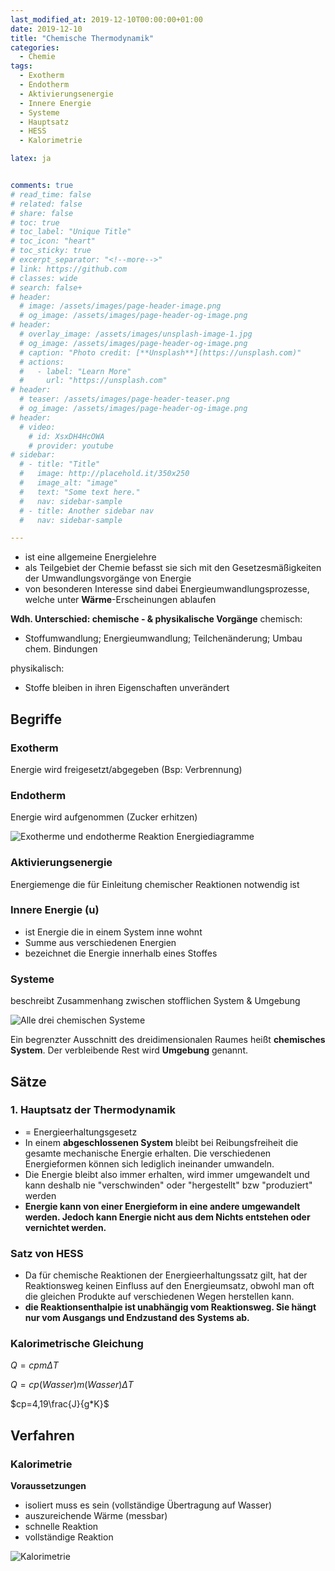 ```yaml
---
last_modified_at: 2019-12-10T00:00:00+01:00
date: 2019-12-10
title: "Chemische Thermodynamik"
categories:
  - Chemie
tags:
  - Exotherm
  - Endotherm
  - Aktivierungsenergie
  - Innere Energie
  - Systeme
  - Hauptsatz
  - HESS
  - Kalorimetrie

latex: ja


comments: true
# read_time: false
# related: false
# share: false
# toc: true
# toc_label: "Unique Title"
# toc_icon: "heart"
# toc_sticky: true
# excerpt_separator: "<!--more-->"
# link: https://github.com
# classes: wide
# search: false+
# header:
  # image: /assets/images/page-header-image.png
  # og_image: /assets/images/page-header-og-image.png
# header:
  # overlay_image: /assets/images/unsplash-image-1.jpg
  # og_image: /assets/images/page-header-og-image.png
  # caption: "Photo credit: [**Unsplash**](https://unsplash.com)"
  # actions:
  #   - label: "Learn More"
  #     url: "https://unsplash.com"
# header:
  # teaser: /assets/images/page-header-teaser.png
  # og_image: /assets/images/page-header-og-image.png
# header:
  # video:
    # id: XsxDH4HcOWA
    # provider: youtube
# sidebar:
  # - title: "Title"
  #   image: http://placehold.it/350x250
  #   image_alt: "image"
  #   text: "Some text here."
  #   nav: sidebar-sample
  # - title: Another sidebar nav
  #   nav: sidebar-sample

---
```


- ist eine allgemeine Energielehre
- als Teilgebiet der Chemie befasst sie sich mit den Gesetzesmäßigkeiten der Umwandlungsvorgänge von Energie
- von besonderen Interesse sind dabei Energieumwandlungsprozesse, welche unter **Wärme**-Erscheinungen ablaufen



**Wdh. Unterschied: chemische - & physikalische Vorgänge**
chemisch:

- Stoffumwandlung; Energieumwandlung; Teilchenänderung; Umbau chem. Bindungen

physikalisch:

- Stoffe bleiben in ihren Eigenschaften unverändert



## Begriffe



### Exotherm

Energie wird freigesetzt/abgegeben (Bsp: Verbrennung)



### Endotherm

Energie wird aufgenommen (Zucker erhitzen)



![Exotherme und endotherme Reaktion Energiediagramme](https://www.seilnacht.com/Lexikon/aktiv.gif)



### Aktivierungsenergie

Energiemenge die für Einleitung chemischer Reaktionen notwendig ist



### Innere Energie (u)

- ist Energie die in einem System inne wohnt
- Summe aus verschiedenen Energien
- bezeichnet die Energie innerhalb eines Stoffes



### Systeme

beschreibt Zusammenhang zwischen stofflichen System & Umgebung

![Alle drei chemischen Systeme](https://slideplayer.org/slide/10655997/36/images/24/Systeme+offenes+System+geschlossenes+System+abgeschlossenes+System.jpg)

Ein begrenzter Ausschnitt des dreidimensionalen Raumes heißt **chemisches System**. Der verbleibende Rest wird **Umgebung** genannt.



## Sätze



### 1. Hauptsatz der Thermodynamik

- = Energieerhaltungsgesetz
- In einem **abgeschlossenen System** bleibt bei Reibungsfreiheit die gesamte mechanische Energie erhalten. Die verschiedenen Energieformen können sich lediglich ineinander umwandeln.
- Die Energie bleibt also immer erhalten, wird immer umgewandelt und kann deshalb nie "verschwinden" oder "hergestellt" bzw "produziert" werden
- **Energie kann von einer Energieform in eine andere umgewandelt werden. Jedoch kann Energie nicht aus dem Nichts entstehen oder vernichtet werden.**



### Satz von HESS

- Da für chemische Reaktionen der Energieerhaltungssatz gilt, hat der Reaktionsweg keinen Einfluss auf den Energieumsatz, obwohl man oft die gleichen Produkte auf verschiedenen Wegen herstellen kann.
- **die Reaktionsenthalpie ist unabhängig vom Reaktionsweg. Sie hängt nur vom Ausgangs und Endzustand des Systems ab.**



### Kalorimetrische Gleichung

$Q=cpm\Delta T$

$Q=cp(Wasser)m(Wasser)\Delta T$

$cp=4,19\frac{J}{g*K}$



## Verfahren

### Kalorimetrie

**Voraussetzungen**

- isoliert muss es sein (vollständige Übertragung auf Wasser)
- auszureichende Wärme (messbar)
- schnelle Reaktion
- vollständige Reaktion

![Kalorimetrie](https://www.abiweb.de/assets/courses/media/image004-50-ca.png)
